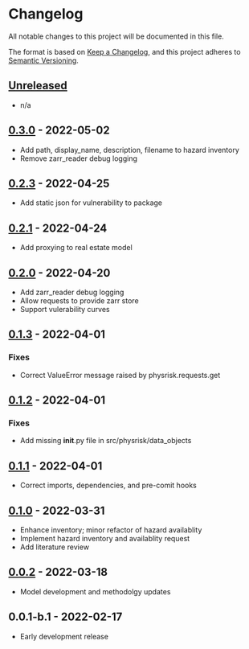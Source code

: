 # Changelog

All notable changes to this project will be documented in this file.

The format is based on [Keep a Changelog](https://keepachangelog.com/en/1.0.0/),
and this project adheres to [Semantic Versioning](https://semver.org/spec/v2.0.0.html).

## [Unreleased]

- n/a

## [0.3.0] - 2022-05-02

- Add path, display_name, description, filename to hazard inventory
- Remove zarr_reader debug logging

## [0.2.3] - 2022-04-25

- Add static json for vulnerability to package

## [0.2.1] - 2022-04-24

- Add proxying to real estate model

## [0.2.0] - 2022-04-20

- Add zarr_reader debug logging
- Allow requests to provide zarr store
- Support vulerability curves

## [0.1.3] - 2022-04-01

### Fixes
- Correct ValueError message raised by physrisk.requests.get

## [0.1.2] - 2022-04-01

### Fixes
- Add missing __init__.py file in src/physrisk/data_objects

## [0.1.1] - 2022-04-01

- Correct imports, dependencies, and pre-comit hooks

## [0.1.0] - 2022-03-31

- Enhance inventory; minor refactor of hazard availablity
- Implement hazard inventory and availablity request
- Add literature review

## [0.0.2] - 2022-03-18

- Model development and methodolgy updates

## 0.0.1-b.1 - 2022-02-17

- Early development release


[Unreleased]: https://github.com/os-climate/physrisk/compare/v0.3.0...HEAD
[0.3.0]: https://github.com/os-climate/physrisk/compare/v0.2.3...v0.3.0
[0.2.3]: https://github.com/os-climate/physrisk/compare/v0.2.1...v0.2.3
[0.2.1]: https://github.com/os-climate/physrisk/compare/v0.2.0...v0.2.1
[0.2.0]: https://github.com/os-climate/physrisk/compare/v0.1.3...v0.2.0
[0.1.3]: https://github.com/os-climate/physrisk/compare/v0.1.2...v0.1.3
[0.1.2]: https://github.com/os-climate/physrisk/compare/v0.1.1...v0.1.2
[0.1.1]: https://github.com/os-climate/physrisk/compare/v0.1.0...v0.1.1
[0.1.0]: https://github.com/os-climate/physrisk/compare/v0.0.2...v0.1.0
[0.0.2]: https://github.com/os-climate/physrisk/compare/v0.0.1-b.1...v0.0.2
